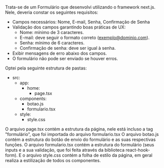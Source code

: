 Trata-se de um Formulário que desenvolvi utilizando o framework next.js. Nele, deveria constar os seguintes requisitos:
  - Campos necessários: Nome, E-mail, Senha, Confirmação de Senha
  - Validação dos campos garantindo boas práticas de UX:
      - Nome: mínimo de 3 caracteres.
      - E-mail: deve seguir o formato correto (exemplo@dominio.com).
      - Senha: mínimo de 6 caracteres.
      - Confirmação de senha: deve ser igual à senha.
  - Exibir mensagens de erro abaixo dos campos.
  - O formulário não pode ser enviado se houver erros.

  Optei pela seguinte estrutura de pastas:
  - src:
      - app:
        - home:
          - page.tsx
      - components:
          - botao.js
          - formulario.tsx
      - style:
          - style.css

O arquivo page.tsx contém a estrutura da página, nele está incluso a tag "formulário", que foi importada do arquivo formulario.tsx
O arquivo botao.js contém a estrutura do botão de envio do formulário e as suas respectivas funções.
O arquivo formulario.tsx contém a estrutura do formulário (seus inputs e a sua validação, que foi feita através da biblioteca react-hook-form).
E o arquivo style.css contém a folha de estilo da página, em geral realiza a estilização de todos os componentes.
